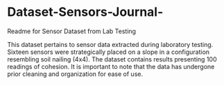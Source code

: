 # Dataset-Sensors-Journal-
Readme for Sensor Dataset from Lab Testing

This dataset pertains to sensor data extracted during laboratory testing. Sixteen sensors were strategically placed on a slope in a configuration resembling soil nailing (4x4). The dataset contains results presenting 100 readings of cohesion. It is important to note that the data has undergone prior cleaning and organization for ease of use.

